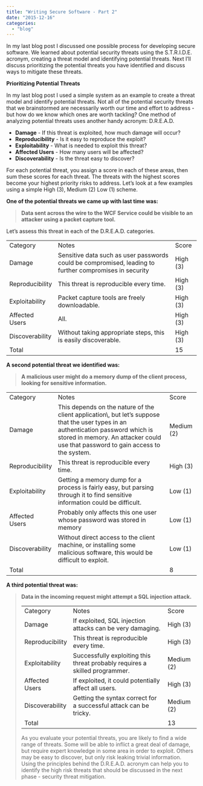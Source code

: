 ```yaml
---
title: "Writing Secure Software - Part 2"
date: "2015-12-16"
categories: 
  - "blog"
---
```


In my last blog post I discussed one possible process for developing secure software. We learned about potential security threats using the S.T.R.I.D.E. acronym, creating a threat model and identifying potential threats. Next I’ll discuss prioritizing the potential threats you have identified and discuss ways to mitigate these threats.

**Prioritizing Potential Threats**

In my last blog post I used a simple system as an example to create a threat model and identify potential threats. Not all of the potential security threats that we brainstormed are necessarily worth our time and effort to address - but how do we know which ones are worth tackling? One method of analyzing potential threats uses another handy acronym: D.R.E.A.D.

- **Damage** - If this threat is exploited, how much damage will occur?
- **Reproducibility** - Is it easy to reproduce the exploit?
- **Exploitability** \- What is needed to exploit this threat?
- ****Affected Users**** \- How many users will be affected?
- **Discoverability** - Is the threat easy to discover?

For each potential threat, you assign a score in each of these areas, then sum these scores for each threat. The threats with the highest scores become your highest priority risks to address. Let’s look at a few examples using a simple High (3), Medium (2) Low (1) scheme.

**One of the potential threats we came up with last time was:**

> **Data sent across the wire to the WCF Service could be visible to an attacker using a packet capture tool.**

Let’s assess this threat in each of the D.R.E.A.D. categories.

<table><tbody><tr><td>Category</td><td>Notes</td><td>Score</td></tr><tr><td>Damage</td><td>Sensitive data such as user passwords could be compromised, leading to further compromises in security</td><td>High (3)</td></tr><tr><td>Reproducibility</td><td>This threat is reproducible every time.</td><td>High (3)</td></tr><tr><td>Exploitability</td><td>Packet capture tools are freely downloadable.</td><td>High (3)</td></tr><tr><td>Affected Users</td><td>All.</td><td>High (3)</td></tr><tr><td>Discoverability</td><td>Without taking appropriate steps, this is easily discoverable.</td><td>High (3)</td></tr><tr><td>Total</td><td></td><td>15</td></tr></tbody></table>

**A second potential threat we identified was:**

> **A malicious user might do a memory dump of the client process, looking for sensitive information.**

<table><tbody><tr><td>Category</td><td>Notes</td><td>Score</td></tr><tr><td>Damage</td><td>This depends on the nature of the client application\, but let’s suppose that the user types in an authentication password which is stored in memory. An attacker could use that password to gain access to the system.</td><td>Medium (2)</td></tr><tr><td>Reproducibility</td><td>This threat is reproducible every time.</td><td>High (3)</td></tr><tr><td>Exploitability</td><td>Getting a memory dump for a process is fairly easy, but parsing through it to find sensitive information could be difficult.</td><td>Low (1)</td></tr><tr><td>Affected Users</td><td>Probably only affects this one user whose password was stored in memory</td><td>Low (1)</td></tr><tr><td>Discoverability</td><td>Without direct access to the client machine, or installing some malicious software, this would be difficult to exploit.</td><td>Low (1)</td></tr><tr><td>Total</td><td></td><td>8</td></tr></tbody></table>

**A third potential threat was:**

> **Data in the incoming request might attempt a SQL injection attack.**
> 
> <table><tbody><tr><td>Category</td><td>Notes</td><td>Score</td></tr><tr><td>Damage</td><td>If exploited, SQL injection attacks can be very damaging.</td><td>High (3)</td></tr><tr><td>Reproducibility</td><td>This threat is reproducible every time.</td><td>High (3)</td></tr><tr><td>Exploitability</td><td>Successfully exploiting this threat probably requires a skilled programmer.</td><td>Medium (2)</td></tr><tr><td>Affected Users</td><td>If exploited, it could potentially affect all users.</td><td>High (3)</td></tr><tr><td>Discoverability</td><td>Getting the syntax correct for a successful attack can be tricky.</td><td>Medium (2)</td></tr><tr><td>Total</td><td></td><td>13</td></tr></tbody></table>
> 
> As you evaluate your potential threats, you are likely to find a wide range of threats. Some will be able to inflict a great deal of damage, but require expert knowledge in some area in order to exploit. Others may be easy to discover, but only risk leaking trivial information. Using the principles behind the D.R.E.A.D. acronym can help you to identify the high risk threats that should be discussed in the next phase - security threat mitigation.
